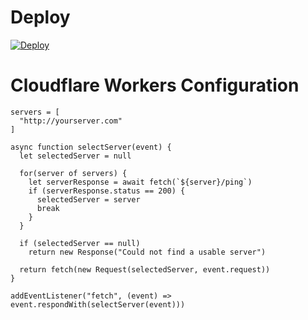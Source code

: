 # Deploy
[![Deploy](https://www.herokucdn.com/deploy/button.png)](https://dashboard.heroku.com/new?template=https://github.com/notmyst33d/hyperwarp)

# Cloudflare Workers Configuration
```
servers = [
  "http://yourserver.com"
]

async function selectServer(event) {
  let selectedServer = null

  for(server of servers) {
    let serverResponse = await fetch(`${server}/ping`)
    if (serverResponse.status == 200) {
      selectedServer = server
      break
    }
  }

  if (selectedServer == null)
    return new Response("Could not find a usable server")

  return fetch(new Request(selectedServer, event.request))
}

addEventListener("fetch", (event) => event.respondWith(selectServer(event)))
```
